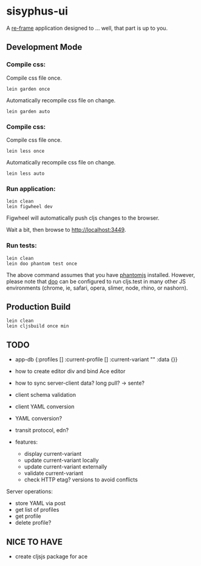 # sisyphus-ui

A [re-frame](https://github.com/Day8/re-frame) application designed to ... well, that part is up to you.

## Development Mode

### Compile css:

Compile css file once.

```
lein garden once
```

Automatically recompile css file on change.

```
lein garden auto
```

### Compile css:

Compile css file once.

```
lein less once
```

Automatically recompile css file on change.

```
lein less auto
```

### Run application:

```
lein clean
lein figwheel dev
```

Figwheel will automatically push cljs changes to the browser.

Wait a bit, then browse to [http://localhost:3449](http://localhost:3449).

### Run tests:

```
lein clean
lein doo phantom test once
```

The above command assumes that you have [phantomjs](https://www.npmjs.com/package/phantomjs) installed. However, please note that [doo](https://github.com/bensu/doo) can be configured to run cljs.test in many other JS environments (chrome, ie, safari, opera, slimer, node, rhino, or nashorn). 

## Production Build

```
lein clean
lein cljsbuild once min
```


## TODO
- app-db
{:profiles []
 :current-profile []
 :current-variant ""
 :data {}}
 
- how to create editor div and bind Ace editor
- how to sync server-client data? long pull? -> sente?
- client schema validation
- client YAML conversion
- YAML conversion?
- transit protocol, edn?
- features:
  - display current-variant
  - update current-variant locally
  - update current-variant externally
  - validate current-variant
  - check HTTP etag? versions to avoid conflicts


Server operations:
- store YAML via post
- get list of profiles
- get profile
- delete profile?


## NICE TO HAVE
- create cljsjs package for ace


